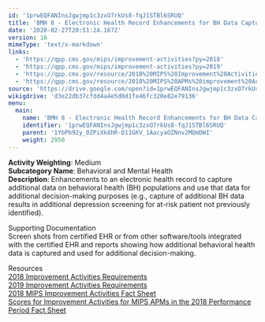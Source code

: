 ```yaml
---
id: '1prwEQFANInsJgwjmp1c3zxO7rkUs8-fqJ1STBl6SRUQ'
title: 'BMH 8 - Electronic Health Record Enhancements for BH Data Capture'
date: '2020-02-27T20:51:24.167Z'
version: 16
mimeType: 'text/x-markdown'
links:
  - 'https://qpp.cms.gov/mips/improvement-activities?py=2018'
  - 'https://qpp.cms.gov/mips/improvement-activities?py=2019'
  - 'https://qpp.cms.gov/resource/2018%20MIPS%20Improvement%20Activities%20Fact%20Sheet'
  - 'https://qpp.cms.gov/resource/2018%20MIPS%20APMs%20improvement%20Activities%20scores%20fact%20sheet'
source: 'https://drive.google.com/open?id=1prwEQFANInsJgwjmp1c3zxO7rkUs8-fqJ1STBl6SRUQ'
wikigdrive: 'd3e22db37cfdd4a4e5d0d1fe46fc320e82e79136'
menu:
  main:
    name: 'BMH 8 - Electronic Health Record Enhancements for BH Data Capture'
    identifier: '1prwEQFANInsJgwjmp1c3zxO7rkUs8-fqJ1STBl6SRUQ'
    parent: '1YbPb92y_0ZPiXk8hR-D11GKV_1AacyaOZNnv2MQmDWI'
    weight: 2950
---
```





**Activity Weighting**: Medium  
**Subcategory Name**: Behavioral and Mental Health  
**Description**: Enhancements to an electronic health record to capture additional data on behavioral health (BH) populations and use that data for additional decision-making purposes (e.g., capture of additional BH data results in additional depression screening for at-risk patient not previously identified).




Supporting Documentation  
Screen shots from certified EHR or from other software/tools integrated with the certified EHR and reports showing how additional behavioral health data is captured and used for additional decision-making.




Resources  
[2018 Improvement Activities Requirements](https://qpp.cms.gov/mips/improvement-activities?py=2018)  
[2019 Improvement Activities Requirements](https://qpp.cms.gov/mips/improvement-activities?py=2019)  
[2018 MIPS Improvement Activities Fact Sheet](https://qpp.cms.gov/resource/2018%20MIPS%20Improvement%20Activities%20Fact%20Sheet)  
[Scores for Improvement Activities for MIPS APMs in the 2018 Performance Period Fact Sheet](https://qpp.cms.gov/resource/2018%20MIPS%20APMs%20improvement%20Activities%20scores%20fact%20sheet)
